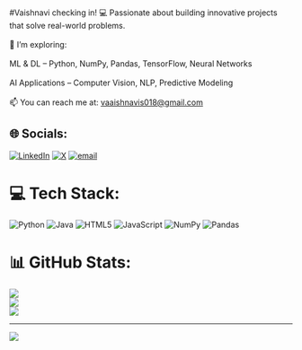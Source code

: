 #Vaishnavi checking in!
💻 Passionate about building innovative projects that solve real-world problems.<br><br>🔭 I’m exploring:<br><br>ML & DL – Python, NumPy, Pandas, TensorFlow, Neural Networks<br><br>AI Applications – Computer Vision, NLP, Predictive Modeling<br><br>📫 You can reach me at: vaaishnavis018@gmail.com


## 🌐 Socials:
[![LinkedIn](https://img.shields.io/badge/LinkedIn-%230077B5.svg?logo=linkedin&logoColor=white)](https://linkedin.com/in/https://www.linkedin.com/in/vaishnavi-s-50b54936b/) [![X](https://img.shields.io/badge/X-black.svg?logo=X&logoColor=white)](https://x.com/https://x.com/VaishnaviS518) [![email](https://img.shields.io/badge/Email-D14836?logo=gmail&logoColor=white)](mailto:vaaishnavis018@gmail.com) 

# 💻 Tech Stack:
![Python](https://img.shields.io/badge/python-3670A0?style=flat&logo=python&logoColor=ffdd54) ![Java](https://img.shields.io/badge/java-%23ED8B00.svg?style=flat&logo=openjdk&logoColor=white) ![HTML5](https://img.shields.io/badge/html5-%23E34F26.svg?style=flat&logo=html5&logoColor=white) ![JavaScript](https://img.shields.io/badge/javascript-%23323330.svg?style=flat&logo=javascript&logoColor=%23F7DF1E) ![NumPy](https://img.shields.io/badge/numpy-%23013243.svg?style=flat&logo=numpy&logoColor=white) ![Pandas](https://img.shields.io/badge/pandas-%23150458.svg?style=flat&logo=pandas&logoColor=white)
# 📊 GitHub Stats:
![](https://github-readme-stats.vercel.app/api?username=vaaishnaviS&theme=vue-dark&hide_border=false&include_all_commits=true&count_private=true)<br/>
![](https://nirzak-streak-stats.vercel.app/?user=vaaishnaviS&theme=vue-dark&hide_border=false)<br/>
![](https://github-readme-stats.vercel.app/api/top-langs/?username=vaaishnaviS&theme=vue-dark&hide_border=false&include_all_commits=true&count_private=true&layout=compact)

---
[![](https://visitcount.itsvg.in/api?id=vaaishnaviS&icon=0&color=0)](https://visitcount.itsvg.in)


